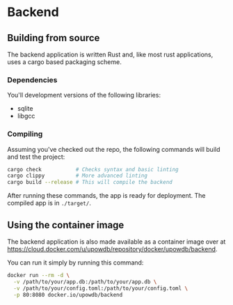 # Backend
## Building from source
The backend application is written Rust and,
like most rust applications, uses a cargo based packaging scheme.

### Dependencies
You'll development versions of the following libraries:
 - sqlite
 - libgcc

### Compiling

Assuming you've checked out the repo, the following commands will build and test the project:

```bash
cargo check           # Checks syntax and basic linting
cargo clippy          # More advanced linting
cargo build --release # This will compile the backend
```

After running these commands, the app is ready for deployment.
The compiled app is in `./target/`.

## Using the container image
The backend application is also made available as a container image over at
https://cloud.docker.com/u/upowdb/repository/docker/upowdb/backend.

You can run it simply by running this command:

```bash
docker run --rm -d \
  -v /path/to/your/app.db:/path/to/your/app.db \
  -v /path/to/your/config.toml:/path/to/your/config.toml \
  -p 80:8080 docker.io/upowdb/backend
```